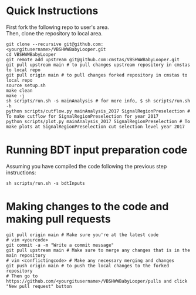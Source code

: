 # Quick Instructions

First fork the following repo to user's area.  
Then, clone the repository to local area.

    git clone --recursive git@github.com:<yourgitusername>/VBSHWWBabyLooper.git
    cd VBSHWWBabyLooper
    git remote add upstream git@github.com:cmstas/VBSHWWBabyLooper.git
    git pull upstream main # to pull changes upstream repository in cmstas to local repo
    git pull origin main # to pull changes forked repository in cmstas to local repo
    source setup.sh
    make clean
    make -j
    sh scripts/run.sh -s mainAnalysis # for more info, $ sh scripts/run.sh -h
    python scripts/cutflow.py mainAnalysis_2017 SignalRegionPreselection # To make cutflow for SignalRegionPreselection for year 2017
    python scripts/plot.py mainAnalysis_2017 SignalRegionPreselection # To make plots at SignalRegionPreselection cut selection level year 2017

# Running BDT input preparation code

Assuming you have compiled the code following the previous step instructions:

    sh scripts/run.sh -s bdtInputs

# Making changes to the code and making pull requests

    git pull origin main # Make sure you're at the latest code
    # vim <yourcode>
    git commit -a -m "Write a commit message"
    git pull upstream main # Make sure to merge any changes that is in the main repository
    # vim <conflictingcode> # Make any necessary merging and changes
    git push origin main # to push the local changes to the forked repository
    # Then go to https://github.com/<yourgitusername>/VBSHWWBabyLooper/pulls and click "New pull request" button

